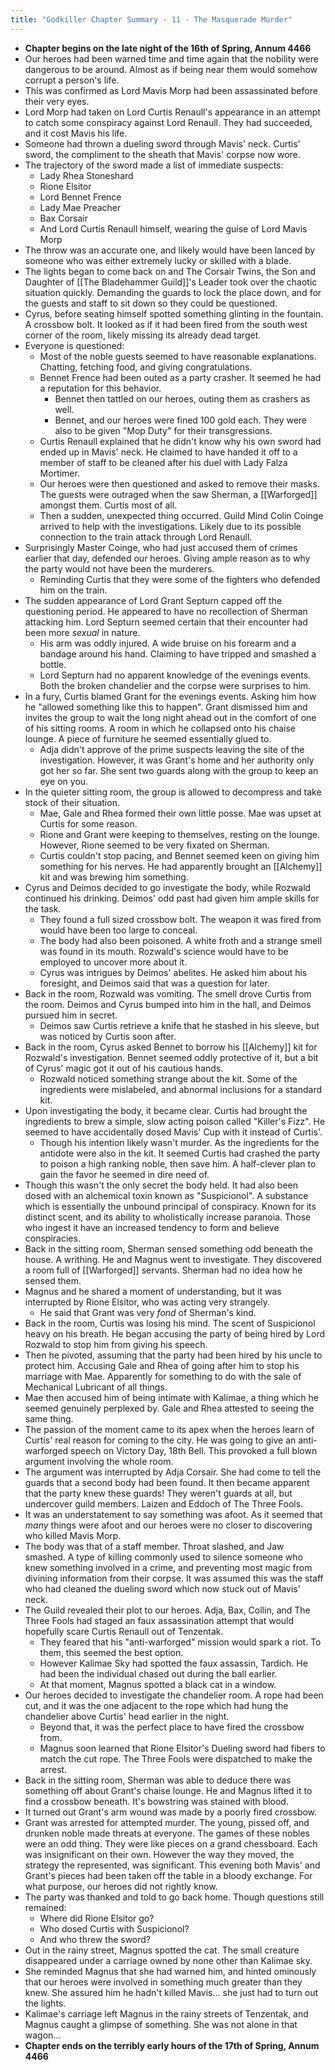 ```yaml
---
title: "Godkiller Chapter Summary - 11 - The Masquerade Murder"
---
```

- **Chapter begins on the late night of the 16th of Spring, Annum 4466**
- Our heroes had been warned time and time again that the nobility were dangerous to be around. Almost as if being near them would somehow corrupt a person's life.
- This was confirmed as Lord Mavis Morp had been assassinated before their very eyes. 
- Lord Morp had taken on Lord Curtis Renaull's appearance in an attempt to catch some conspiracy against Lord Renaull. They had succeeded, and it cost Mavis his life.
- Someone had thrown a dueling sword through Mavis' neck. Curtis' sword, the compliment to the sheath that Mavis' corpse now wore.
- The trajectory of the sword made a list of immediate suspects:
	- Lady Rhea Stoneshard
	- Rione Elsitor
	- Lord Bennet Frence
	- Lady Mae Preacher
	- Bax Corsair
	- And Lord Curtis Renaull himself, wearing the guise of Lord Mavis Morp
- The throw was an accurate one, and likely would have been lanced by someone who was either extremely lucky or skilled with a blade.
- The lights began to come back on and The Corsair Twins, the Son and Daughter of [[The Bladehammer Guild]]'s Leader took over the chaotic situation quickly. Demanding the guards to lock the place down, and for the guests and staff to sit down so they could be questioned.
- Cyrus, before seating himself spotted something glinting in the fountain. A crossbow bolt. It looked as if it had been fired from the south west corner of the room, likely missing its already dead target.
- Everyone is questioned:
	- Most of the noble guests seemed to have reasonable explanations. Chatting, fetching food, and giving congratulations.
	- Bennet Frence had been outed as a party crasher. It seemed he had a reputation for this behavior.
		- Bennet then tattled on our heroes, outing them as crashers as well.
		- Bennet, and our heroes were fined 100 gold each. They were also to be given "Mop Duty" for their transgressions.
	- Curtis Renaull explained that he didn't know why his own sword had ended up in Mavis' neck. He claimed to have handed it off to a member of staff to be cleaned after his duel with Lady Falza Mortimer.
	- Our heroes were then questioned and asked to remove their masks. The guests were outraged when the saw Sherman, a [[Warforged]] amongst them. Curtis most of all.
	- Then a sudden, unexpected thing occurred. Guild Mind Colin Coinge arrived to help with the investigations. Likely due to its possible connection to the train attack through Lord Renaull.
- Surprisingly Master Coinge, who had just accused them of crimes earlier that day, defended our heroes. Giving ample reason as to why the party would not have been the murderers.
	- Reminding Curtis that they were some of the fighters who defended him on the train.
- The sudden appearance of Lord Grant Septurn capped off the questioning period. He appeared to have no recollection of Sherman attacking him. Lord Septurn seemed certain that their encounter had been more *sexual* in nature.
	- His arm was oddly injured. A wide bruise on his forearm and a bandage around his hand. Claiming to have tripped and smashed a bottle.
	- Lord Septurn had no apparent knowledge of the evenings events. Both the broken chandelier and the corpse were surprises to him.
- In a fury, Curtis blamed Grant for the evenings events. Asking him how he "allowed something like this to happen". Grant dismissed him and invites the group to wait the long night ahead out in the comfort of one of his sitting rooms. A room in which he collapsed onto his chaise lounge. A piece of furniture he seemed essentially glued to.
	- Adja didn't approve of the prime suspects leaving the site of the investigation. However, it was Grant's home and her authority only got her so far. She sent two guards along with the group to keep an eye on you.
- In the quieter sitting room, the group is allowed to decompress and take stock of their situation.
	- Mae, Gale and Rhea formed their own little posse. Mae was upset at Curtis for some reason.
	- Rione and Grant were keeping to themselves, resting on the lounge. However, Rione seemed to be very fixated on Sherman.
	- Curtis couldn't stop pacing, and Bennet seemed keen on giving him something for his nerves. He had apparently brought an [[Alchemy]] kit and was brewing him something.
- Cyrus and Deimos decided to go investigate the body, while Rozwald continued his drinking. Deimos' odd past had given him ample skills for the task.
	- They found a full sized crossbow bolt. The weapon it was fired from would have been too large to conceal.
	- The body had also been poisoned. A white froth and a strange smell was found in its mouth. Rozwald's science would have to be employed to uncover more about it.
	- Cyrus was intrigues by Deimos' abelites. He asked him about his foresight, and Deimos said that was a question for later.
- Back in the room, Rozwald was vomiting. The smell drove Curtis from the room. Deimos and Cyrus bumped into him in the hall, and Deimos pursued him in secret.
	- Deimos saw Curtis retrieve a knife that he stashed in his sleeve, but was noticed by Curtis soon after.
- Back in the room, Cyrus asked Bennet to borrow his [[Alchemy]] kit for Rozwald's investigation. Bennet seemed oddly protective of it, but a bit of Cyrus' magic got it out of his cautious hands.
	- Rozwald noticed something strange about the kit. Some of the ingredients were mislabeled, and abnormal inclusions for a standard kit.
- Upon investigating the body, it became clear. Curtis had brought the ingredients to brew a simple, slow acting poison called "Killer's Fizz". He seemed to have accidentally dosed Mavis' Cup with it instead of Curtis'. 
	- Though his intention likely wasn't murder. As the ingredients for the antidote were also in the kit. It seemed Curtis had crashed the party to poison a high ranking noble, then save him. A half-clever plan to gain the favor he seemed in dire need of.
- Though this wasn't the only secret the body held. It had also been dosed with an alchemical toxin known as "Suspicionol". A substance which is essentially the unbound principal of conspiracy. Known for its distinct scent, and its ability to wholistically increase paranoia. Those who ingest it have an increased tendency to form and believe conspiracies.
- Back in the sitting room, Sherman sensed something odd beneath the house. A writhing. He and Magnus went to investigate. They discovered a room full of [[Warforged]] servants. Sherman had no idea how he sensed them.
- Magnus and he shared a moment of understanding, but it was interrupted by Rione Elsitor, who was acting very strangely.
	- He said that Grant was very *fond* of Sherman's kind.
- Back in the room, Curtis was losing his mind. The scent of Suspicionol heavy on his breath. He began accusing the party of being hired by Lord Rozwald to stop him from giving his speech. 
- Then he pivoted, assuming that the party had been hired by his uncle to protect him. Accusing Gale and Rhea of going after him to stop his marriage with Mae. Apparently for something to do with the sale of Mechanical Lubricant of all things.
- Mae then accused him of being intimate with Kalimae, a thing which he seemed genuinely perplexed by. Gale and Rhea attested to seeing the same thing.
- The passion of the moment came to its apex when the heroes learn of Curtis' real reason for coming to the city. He was going to give an anti-warforged speech on Victory Day, 18th Bell. This provoked a full blown argument involving the whole room.
- The argument was interrupted by Adja Corsair. She had come to tell the guards that a second body had been found. It then became apparent that the party knew these guards! They weren't guards at all, but undercover guild members. Laizen and Eddoch of The Three Fools.
- It was an understatement to say something was afoot. As it seemed that *many* things were afoot and our heroes were no closer to discovering who killed Mavis Morp.
- The body was that of a staff member. Throat slashed, and Jaw smashed. A type of killing commonly used to silence someone who knew something involved in a crime, and preventing most magic from divining information from their corpse. It was assumed this was the staff who had cleaned the dueling sword which now stuck out of Mavis' neck.
- The Guild revealed their plot to our heroes. Adja, Bax, Collin, and The Three Fools had staged an faux assassination attempt that would hopefully scare Curtis Renaull out of Tenzentak.
	- They feared that his "anti-warforged" mission would spark a riot. To them, this seemed the best option.
	- However Kalimae Sky had spotted the faux assassin, Tardich. He had been the individual chased out during the ball earlier.
	- At that moment, Magnus spotted a black cat in a window.
- Our heroes decided to investigate the chandelier room. A rope had been cut, and it was the one adjacent to the rope which had hung the chandelier above Curtis' head earlier in the night.
	- Beyond that, it was the perfect place to have fired the crossbow from.
	- Magnus soon learned that Rione Elsitor's Dueling sword had fibers to match the cut rope. The Three Fools were dispatched to make the arrest.
- Back in the sitting room, Sherman was able to deduce there was something off about Grant's chaise lounge. He and Magnus lifted it to find a crossbow beneath. It's bowstring was stained with blood. 
- It turned out Grant's arm wound was made by a poorly fired crossbow.
- Grant was arrested for attempted murder. The young, pissed off, and drunken noble made threats at everyone. The games of these nobles were an odd thing. They were like pieces on a grand chessboard. Each was insignificant on their own. However the way they moved, the strategy the represented, was significant. This evening both Mavis' and Grant's pieces had been taken off the table in a bloody exchange. For what purpose, our heroes did not rightly know.
- The party was thanked and told to go back home. Though questions still remained:
	- Where did Rione Elsitor go?
	- Who dosed Curtis with Suspicionol?
	- And who threw the sword?
- Out in the rainy street, Magnus spotted the cat. The small creature disappeared under a carriage owned by none other than Kalimae sky.
- She reminded Magnus that she had warned him, and hinted ominously that our heroes were involved in something much greater than they knew. She assured him he hadn't killed Mavis... she just had to turn out the lights.
- Kalimae's carriage left Magnus in the rainy streets of Tenzentak, and Magnus caught a glimpse of something. She was not alone in that wagon...
- **Chapter ends on the terribly early hours of the 17th of Spring, Annum 4466**